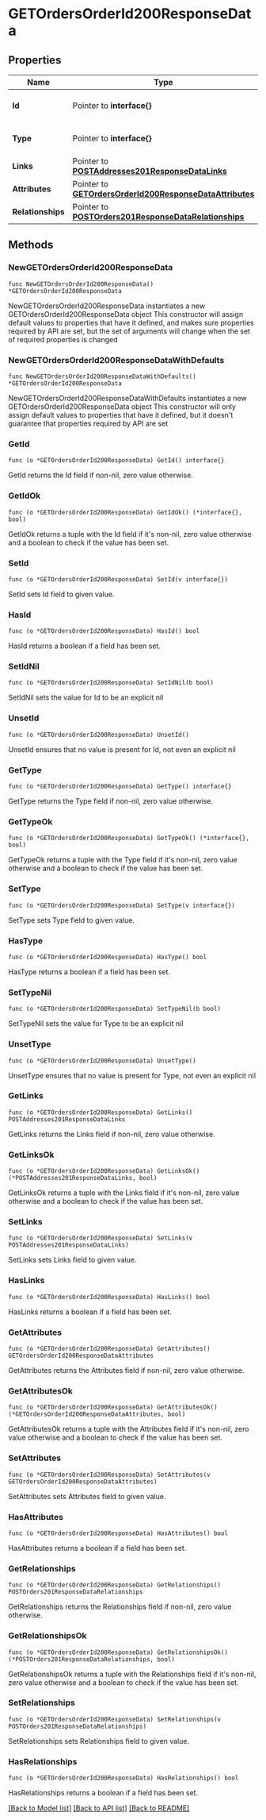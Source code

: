 # GETOrdersOrderId200ResponseData

## Properties

Name | Type | Description | Notes
------------ | ------------- | ------------- | -------------
**Id** | Pointer to **interface{}** | The resource&#39;s id | [optional] 
**Type** | Pointer to **interface{}** | The resource&#39;s type | [optional] 
**Links** | Pointer to [**POSTAddresses201ResponseDataLinks**](POSTAddresses201ResponseDataLinks.md) |  | [optional] 
**Attributes** | Pointer to [**GETOrdersOrderId200ResponseDataAttributes**](GETOrdersOrderId200ResponseDataAttributes.md) |  | [optional] 
**Relationships** | Pointer to [**POSTOrders201ResponseDataRelationships**](POSTOrders201ResponseDataRelationships.md) |  | [optional] 

## Methods

### NewGETOrdersOrderId200ResponseData

`func NewGETOrdersOrderId200ResponseData() *GETOrdersOrderId200ResponseData`

NewGETOrdersOrderId200ResponseData instantiates a new GETOrdersOrderId200ResponseData object
This constructor will assign default values to properties that have it defined,
and makes sure properties required by API are set, but the set of arguments
will change when the set of required properties is changed

### NewGETOrdersOrderId200ResponseDataWithDefaults

`func NewGETOrdersOrderId200ResponseDataWithDefaults() *GETOrdersOrderId200ResponseData`

NewGETOrdersOrderId200ResponseDataWithDefaults instantiates a new GETOrdersOrderId200ResponseData object
This constructor will only assign default values to properties that have it defined,
but it doesn't guarantee that properties required by API are set

### GetId

`func (o *GETOrdersOrderId200ResponseData) GetId() interface{}`

GetId returns the Id field if non-nil, zero value otherwise.

### GetIdOk

`func (o *GETOrdersOrderId200ResponseData) GetIdOk() (*interface{}, bool)`

GetIdOk returns a tuple with the Id field if it's non-nil, zero value otherwise
and a boolean to check if the value has been set.

### SetId

`func (o *GETOrdersOrderId200ResponseData) SetId(v interface{})`

SetId sets Id field to given value.

### HasId

`func (o *GETOrdersOrderId200ResponseData) HasId() bool`

HasId returns a boolean if a field has been set.

### SetIdNil

`func (o *GETOrdersOrderId200ResponseData) SetIdNil(b bool)`

 SetIdNil sets the value for Id to be an explicit nil

### UnsetId
`func (o *GETOrdersOrderId200ResponseData) UnsetId()`

UnsetId ensures that no value is present for Id, not even an explicit nil
### GetType

`func (o *GETOrdersOrderId200ResponseData) GetType() interface{}`

GetType returns the Type field if non-nil, zero value otherwise.

### GetTypeOk

`func (o *GETOrdersOrderId200ResponseData) GetTypeOk() (*interface{}, bool)`

GetTypeOk returns a tuple with the Type field if it's non-nil, zero value otherwise
and a boolean to check if the value has been set.

### SetType

`func (o *GETOrdersOrderId200ResponseData) SetType(v interface{})`

SetType sets Type field to given value.

### HasType

`func (o *GETOrdersOrderId200ResponseData) HasType() bool`

HasType returns a boolean if a field has been set.

### SetTypeNil

`func (o *GETOrdersOrderId200ResponseData) SetTypeNil(b bool)`

 SetTypeNil sets the value for Type to be an explicit nil

### UnsetType
`func (o *GETOrdersOrderId200ResponseData) UnsetType()`

UnsetType ensures that no value is present for Type, not even an explicit nil
### GetLinks

`func (o *GETOrdersOrderId200ResponseData) GetLinks() POSTAddresses201ResponseDataLinks`

GetLinks returns the Links field if non-nil, zero value otherwise.

### GetLinksOk

`func (o *GETOrdersOrderId200ResponseData) GetLinksOk() (*POSTAddresses201ResponseDataLinks, bool)`

GetLinksOk returns a tuple with the Links field if it's non-nil, zero value otherwise
and a boolean to check if the value has been set.

### SetLinks

`func (o *GETOrdersOrderId200ResponseData) SetLinks(v POSTAddresses201ResponseDataLinks)`

SetLinks sets Links field to given value.

### HasLinks

`func (o *GETOrdersOrderId200ResponseData) HasLinks() bool`

HasLinks returns a boolean if a field has been set.

### GetAttributes

`func (o *GETOrdersOrderId200ResponseData) GetAttributes() GETOrdersOrderId200ResponseDataAttributes`

GetAttributes returns the Attributes field if non-nil, zero value otherwise.

### GetAttributesOk

`func (o *GETOrdersOrderId200ResponseData) GetAttributesOk() (*GETOrdersOrderId200ResponseDataAttributes, bool)`

GetAttributesOk returns a tuple with the Attributes field if it's non-nil, zero value otherwise
and a boolean to check if the value has been set.

### SetAttributes

`func (o *GETOrdersOrderId200ResponseData) SetAttributes(v GETOrdersOrderId200ResponseDataAttributes)`

SetAttributes sets Attributes field to given value.

### HasAttributes

`func (o *GETOrdersOrderId200ResponseData) HasAttributes() bool`

HasAttributes returns a boolean if a field has been set.

### GetRelationships

`func (o *GETOrdersOrderId200ResponseData) GetRelationships() POSTOrders201ResponseDataRelationships`

GetRelationships returns the Relationships field if non-nil, zero value otherwise.

### GetRelationshipsOk

`func (o *GETOrdersOrderId200ResponseData) GetRelationshipsOk() (*POSTOrders201ResponseDataRelationships, bool)`

GetRelationshipsOk returns a tuple with the Relationships field if it's non-nil, zero value otherwise
and a boolean to check if the value has been set.

### SetRelationships

`func (o *GETOrdersOrderId200ResponseData) SetRelationships(v POSTOrders201ResponseDataRelationships)`

SetRelationships sets Relationships field to given value.

### HasRelationships

`func (o *GETOrdersOrderId200ResponseData) HasRelationships() bool`

HasRelationships returns a boolean if a field has been set.


[[Back to Model list]](../README.md#documentation-for-models) [[Back to API list]](../README.md#documentation-for-api-endpoints) [[Back to README]](../README.md)


